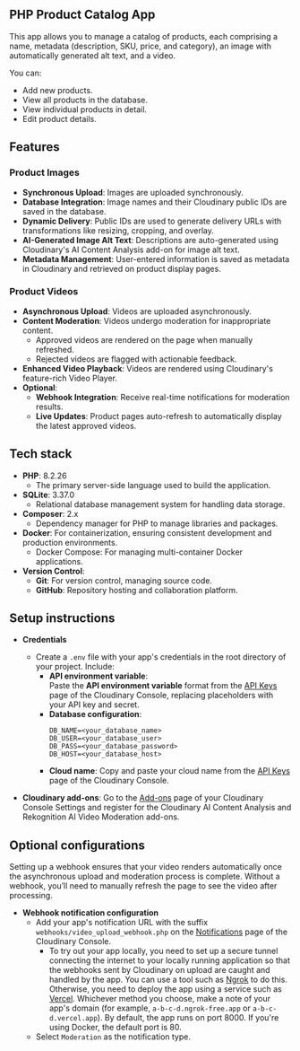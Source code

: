 ## PHP Product Catalog App

This app allows you to manage a catalog of products, each comprising a name, metadata (description, SKU, price, and category), an image with automatically generated alt text, and a video.

You can:

* Add new products.
* View all products in the database.
* View individual products in detail.
* Edit product details.

## Features

### Product Images

* **Synchronous Upload**: Images are uploaded synchronously.
* **Database Integration**: Image names and their Cloudinary public IDs are saved in the database.
* **Dynamic Delivery**: Public IDs are used to generate delivery URLs with transformations like resizing, cropping, and overlay.
* **AI-Generated Image Alt Text**: Descriptions are auto-generated using Cloudinary's AI Content Analysis add-on for image alt text.
* **Metadata Management**: User-entered information is saved as metadata in Cloudinary and retrieved on product display pages.


### Product Videos

* **Asynchronous Upload**: Videos are uploaded asynchronously.
* **Content Moderation**: Videos undergo moderation for inappropriate content.
    * Approved videos are rendered on the page when manually refreshed.
    * Rejected videos are flagged with actionable feedback.
* **Enhanced Video Playback**: Videos are rendered using Cloudinary's feature-rich Video Player.
* **Optional**:
    * **Webhook Integration**: Receive real-time notifications for moderation results.
    * **Live Updates**: Product pages auto-refresh to automatically display the latest approved videos.


## Tech stack

- **PHP**: 8.2.26
  - The primary server-side language used to build the application.
- **SQLite**: 3.37.0
  - Relational database management system for handling data storage.
- **Composer**: 2.x
  - Dependency manager for PHP to manage libraries and packages.
- **Docker**: For containerization, ensuring consistent development and production environments.
  - Docker Compose: For managing multi-container Docker applications.
- **Version Control**:
  - **Git**: For version control, managing source code.
  - **GitHub**: Repository hosting and collaboration platform.

## Setup instructions

* **Credentials**
  * Create a `.env` file with your app's credentials in the root directory of your project. Include:
    * **API environment variable**:<br/>Paste the **API environment variable** format from the [API Keys](https://console.cloudinary.com/settings/api-keys) page of the Cloudinary Console, replacing placeholders with your API key and secret.
    * **Database configuration**:
        ```
        DB_NAME=<your_database_name>
        DB_USER=<your_database_user>
        DB_PASS=<your_database_password>
        DB_HOST=<your_database_host>
        ```
    * **Cloud name**: Copy and paste your cloud name from the [API Keys](https://console.cloudinary.com/settings/api-keys) page of the Cloudinary Console.
  
* **Cloudinary add-ons**: Go to the [Add-ons](https://console.cloudinary.com/settings/addons) page of your Cloudinary Console Settings and register for the Cloudinary AI Content Analysis and Rekognition AI Video Moderation add-ons.

## Optional configurations

Setting up a webhook ensures that your video renders automatically once the asynchronous upload and moderation process is complete. Without a webhook, you’ll need to manually refresh the page to see the video after processing.

* **Webhook notification configuration**
  * Add your app's notification URL with the suffix `webhooks/video_upload_webhook.php` on the [Notifications](https://console.cloudinary.com/settings/webhooks) page of the Cloudinary Console.
    * To try out your app locally, you need to set up a secure tunnel connecting the internet to your locally running application so that the webhooks sent by Cloudinary on upload are caught and handled by the app. You can use a tool such as [Ngrok](https://ngrok.com/) to do this. Otherwise, you need to deploy the app using a service such as [Vercel](https://vercel.com/). Whichever method you choose, make a note of your app's domain (for example, `a-b-c-d.ngrok-free.app` or `a-b-c-d.vercel.app`). By default, the app runs on port 8000. If you're using Docker, the default port is 80.
  * Select `Moderation` as the notification type. 

